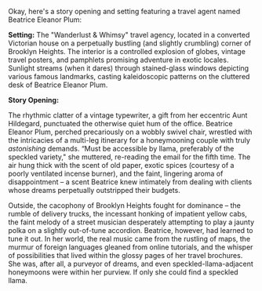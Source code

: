 Okay, here's a story opening and setting featuring a travel agent named Beatrice Eleanor Plum:

**Setting:** The "Wanderlust & Whimsy" travel agency, located in a converted Victorian house on a perpetually bustling (and slightly crumbling) corner of Brooklyn Heights. The interior is a controlled explosion of globes, vintage travel posters, and pamphlets promising adventure in exotic locales. Sunlight streams (when it dares) through stained-glass windows depicting various famous landmarks, casting kaleidoscopic patterns on the cluttered desk of Beatrice Eleanor Plum.

**Story Opening:**

The rhythmic clatter of a vintage typewriter, a gift from her eccentric Aunt Hildegard, punctuated the otherwise quiet hum of the office. Beatrice Eleanor Plum, perched precariously on a wobbly swivel chair, wrestled with the intricacies of a multi-leg itinerary for a honeymooning couple with truly *astonishing* demands. “Must be accessible by llama, preferably of the speckled variety," she muttered, re-reading the email for the fifth time. The air hung thick with the scent of old paper, exotic spices (courtesy of a poorly ventilated incense burner), and the faint, lingering aroma of disappointment – a scent Beatrice knew intimately from dealing with clients whose dreams perpetually outstripped their budgets.

Outside, the cacophony of Brooklyn Heights fought for dominance – the rumble of delivery trucks, the incessant honking of impatient yellow cabs, the faint melody of a street musician desperately attempting to play a jaunty polka on a slightly out-of-tune accordion. Beatrice, however, had learned to tune it out. In her world, the real music came from the rustling of maps, the murmur of foreign languages gleaned from online tutorials, and the whisper of possibilities that lived within the glossy pages of her travel brochures. She was, after all, a purveyor of dreams, and even speckled-llama-adjacent honeymoons were within her purview. If only she could find a speckled llama.
